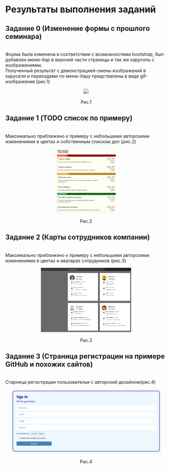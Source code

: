 # Результаты выполнения заданий
<h2>Задание 0 (Изменение формы с прошлого семинара)</h2><br>
Форма была изменена в соответствии с возможностями bootstrap, был добавлен меню-бар в верхней части страницы и так же карусель с изображениями.<br>
Полученный результат с демонстрацией смены изображений в карусели и переходами по меню-бару предствалены в виде gif-изображения (рис.1)<br>
<p align="center"><img src="source/UpdatedForm.gif" height="200"/></p>
<p align="center">Рис.1</p>
<h2>Задание 1 (TODO список по примеру)</h2><br>
Максимально приближено к примеру с небольшими авторскими изменениями в цветах и собственным списком дел (рис.2)<br>
<p align="center"><img src="source/TODO.png" height="200"/></p>
<p align="center">Рис.2</p>
<h2>Задание 2 (Карты сотрудников компании)</h2><br>
Максимально приближено к примеру с небольшими авторскими изменениями в цветах и аватарах сотрудников (рис.3)<br>
<p align="center"><img src="source/StaffInfo.png" height="200"/></p>
<p align="center">Рис.3</p>
<h2>Задание 3 (Страница регистрации на примере GitHub и похожих сайтов)</h2><br>
Старница регистрации пользователья с авторский дизайном(рис.4)<br>
<p align="center"><img src="source/LoginPage.png" height="200"/></p>
<p align="center">Рис.4</p>
